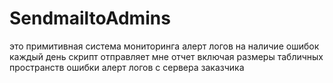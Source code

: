 # SendmailtoAdmins
это примитивная система мониторинга алерт логов на наличие ошибок 
каждый день скрипт отправляет мне отчет включая размеры табличных пространств
ошибки алерт логов с сервера заказчика
